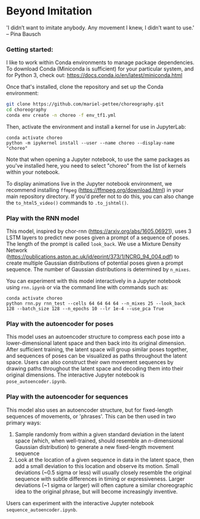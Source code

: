 # Beyond Imitation
'I didn’t want to imitate anybody. Any movement I knew, I didn’t want to use.' – Pina Bausch

### Getting started: 
I like to work within Conda environments to manage package dependencies. To download Conda (Miniconda is sufficient) for your particular system, and for Python 3, check out: https://docs.conda.io/en/latest/miniconda.html

Once that's installed, clone the repository and set up the Conda environment:
```sh
git clone https://github.com/mariel-pettee/choreography.git
cd choreography
conda env create -n choreo -f env_tf1.yml
```
Then, activate the environment and install a kernel for use in JupyterLab: 

```
conda activate choreo
python -m ipykernel install --user --name choreo --display-name "choreo"
```

Note that when opening a Jupyter notebook, to use the same packages as you've installed here, you need to select "choreo" from the list of kernels within your notebook.

To display animations live in the Jupyter notebook environment, we recommend installing `ffmpeg` (https://ffmpeg.org/download.html) in your main repository directory. If you'd prefer not to do this, you can also change the `to_html5_video()` commands to `.to_jshtml()`.

### Play with the RNN model
This model, inspired by chor-rnn (https://arxiv.org/abs/1605.06921), uses 3 LSTM layers to predict new poses given a prompt of a sequence of poses. The length of the prompt is called `look_back`. We use a Mixture Density Network (https://publications.aston.ac.uk/id/eprint/373/1/NCRG_94_004.pdf) to create multiple Gaussian distributions of potential poses given a prompt sequence. The number of Gaussian distributions is determined by `n_mixes`. 

You can experiment with this model interactively in a Jupyter notebook using `rnn.ipynb` or via the command line with commands such as: 
```
conda activate choreo
python rnn.py rnn_test --cells 64 64 64 64 --n_mixes 25 --look_back 128 --batch_size 128 --n_epochs 10 --lr 1e-4 --use_pca True
```

### Play with the autoencoder for poses
This model uses an autoencoder structure to compress each pose into a lower-dimensional latent space and then back into its original dimension. After sufficient training, the latent space will group similar poses together, and sequences of poses can be visualized as paths throughout the latent space. Users can also construct their own movement sequences by drawing paths throughout the latent space and decoding them into their original dimensions. The interactive Jupyter notebook is `pose_autoencoder.ipynb`.

### Play with the autoencoder for sequences
This model also uses an autoencoder structure, but for fixed-length sequences of movements, or 'phrases'. This can be then used in two primary ways: 
1. Sample randomly from within a given standard deviation in the latent space (which, when well-trained, should resemble an _n_-dimensional Gaussian distribution) to generate a new fixed-length movement sequence
2. Look at the location of a given sequence in data in the latent space, then add a small deviation to this location and observe its motion. Small deviations (~0.5 sigma or less) will usually closely resemble the original sequence with subtle differences in timing or expressiveness. Larger deviations (~1 sigma or larger) will often capture a similar choreographic idea to the original phrase, but will become increasingly inventive.

Users can experiment with the interactive Jupyter notebook `sequence_autoencoder.ipynb`.
